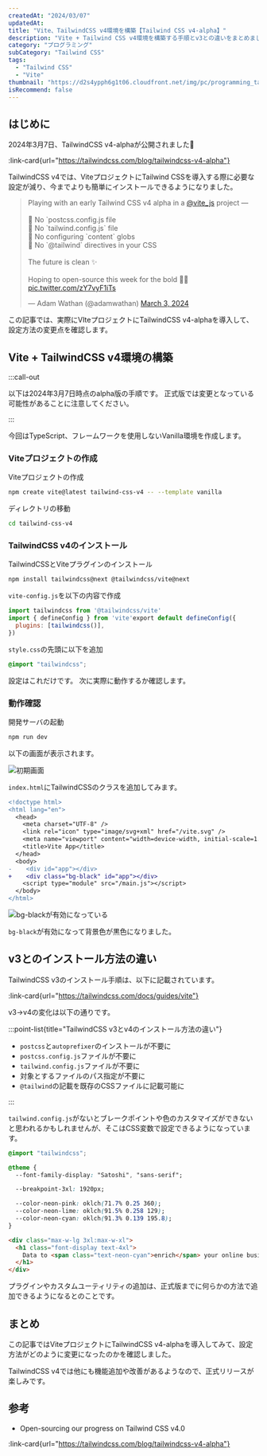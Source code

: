 ```yaml
---
createdAt: "2024/03/07"
updatedAt:
title: "Vite、TailwindCSS v4環境を構築【Tailwind CSS v4-alpha】"
description: "Vite + Tailwind CSS v4環境を構築する手順とv3との違いをまとめました。"
category: "プログラミング"
subCategory: "Tailwind CSS"
tags:
  - "Tailwind CSS"
  - "Vite"
thumbnail: "https://d2s4ypph6g1t06.cloudfront.net/img/pc/programming_tailwind-css-v4-install_tailwind-css.webp"
isRecommend: false
---
```


## はじめに

2024年3月7日、TailwindCSS v4-alphaが公開されました🎉

:link-card{url="https://tailwindcss.com/blog/tailwindcss-v4-alpha"}

TailwindCSS v4では、ViteプロジェクトにTailwind CSSを導入する際に必要な設定が減り、今までよりも簡単にインストールできるようになりました。

<blockquote class="twitter-tweet"><p lang="en" dir="ltr">Playing with an early Tailwind CSS v4 alpha in a <a href="https://twitter.com/vite_js?ref_src=twsrc%5Etfw">@vite_js</a> project —<br><br>🚫 No `postcss.config.js file<br>🚫 No `tailwind.config.js` file<br>🚫 No configuring `content` globs<br>🚫 No `@​tailwind` directives in your CSS<br><br>The future is clean ✨<br><br>Hoping to open-source this week for the bold 🤙🏻 <a href="https://t.co/zY7vyF1iTs">pic.twitter.com/zY7vyF1iTs</a></p>&mdash; Adam Wathan (@adamwathan) <a href="https://twitter.com/adamwathan/status/1764383146559017048?ref_src=twsrc%5Etfw">March 3, 2024</a></blockquote>

この記事では、実際にVIteプロジェクトにTailwindCSS v4-alphaを導入して、設定方法の変更点を確認します。

## Vite + TailwindCSS v4環境の構築

:::call-out

以下は2024年3月7日時点のalpha版の手順です。
正式版では変更となっている可能性があることに注意してください。

:::

今回はTypeScript、フレームワークを使用しないVanilla環境を作成します。

### Viteプロジェクトの作成

Viteプロジェクトの作成

```bash
npm create vite@latest tailwind-css-v4 -- --template vanilla
```

ディレクトリの移動

```bash
cd tailwind-css-v4
```

### TailwindCSS v4のインストール

TailwindCSSとViteプラグインのインストール

```bash
npm install tailwindcss@next @tailwindcss/vite@next
```

`vite-config.js`を以下の内容で作成

```js [vite-config.js]
import tailwindcss from '@tailwindcss/vite'
import { defineConfig } from 'vite'export default defineConfig({
  plugins: [tailwindcss()],
})
```

`style.css`の先頭に以下を追加

```css [style.css]
@import "tailwindcss";
```

設定はこれだけです。
次に実際に動作するか確認します。

### 動作確認

開発サーバの起動

```bash
npm run dev
```

以下の画面が表示されます。

![初期画面](https://d2s4ypph6g1t06.cloudfront.net/img/pc/programming_tailwind-css-v4-install_before.webp)

`index.html`にTailwindCSSのクラスを追加してみます。

```diff [index.html]
<!doctype html>
<html lang="en">
  <head>
    <meta charset="UTF-8" />
    <link rel="icon" type="image/svg+xml" href="/vite.svg" />
    <meta name="viewport" content="width=device-width, initial-scale=1.0" />
    <title>Vite App</title>
  </head>
  <body>
-    <div id="app"></div>
+    <div class="bg-black" id="app"></div>
    <script type="module" src="/main.js"></script>
  </body>
</html>
```

![bg-blackが有効になっている](https://d2s4ypph6g1t06.cloudfront.net/img/pc/programming_tailwind-css-v4-install_after.webp)

`bg-black`が有効になって背景色が黒色になりました。

## v3とのインストール方法の違い

TailwindCSS v3のインストール手順は、以下に記載されています。

:link-card{url="https://tailwindcss.com/docs/guides/vite"}

v3→v4の変化は以下の通りです。

:::point-list{title="TailwindCSS v3とv4のインストール方法の違い"}

- `postcss`と`autoprefixer`のインストールが不要に
- `postcss.config.js`ファイルが不要に
- `tailwind.config.js`ファイルが不要に
- 対象とするファイルのパス指定が不要に
- `@tailwind`の記載を既存のCSSファイルに記載可能に

:::

`tailwind.config.js`がないとブレークポイントや色のカスタマイズができないと思われるかもしれませんが、そこはCSS変数で設定できるようになっています。

```css [style.css]
@import "tailwindcss";

@theme {
  --font-family-display: "Satoshi", "sans-serif";

  --breakpoint-3xl: 1920px;

  --color-neon-pink: oklch(71.7% 0.25 360);
  --color-neon-lime: oklch(91.5% 0.258 129);
  --color-neon-cyan: oklch(91.3% 0.139 195.8);
}
```

```html [index.html]
<div class="max-w-lg 3xl:max-w-xl">
  <h1 class="font-display text-4xl">
    Data to <span class="text-neon-cyan">enrich</span> your online business
  </h1>
</div>
```

プラグインやカスタムユーティリティの追加は、正式版までに何らかの方法で追加できるようになるとのことです。

## まとめ

この記事ではViteプロジェクトにTailwindCSS v4-alphaを導入してみて、設定方法がどのように変更になったのかを確認しました。

TailwindCSS v4では他にも機能追加や改善があるようなので、正式リリースが楽しみです。

## 参考

- Open-sourcing our progress on Tailwind CSS v4.0

:link-card{url="https://tailwindcss.com/blog/tailwindcss-v4-alpha"}
